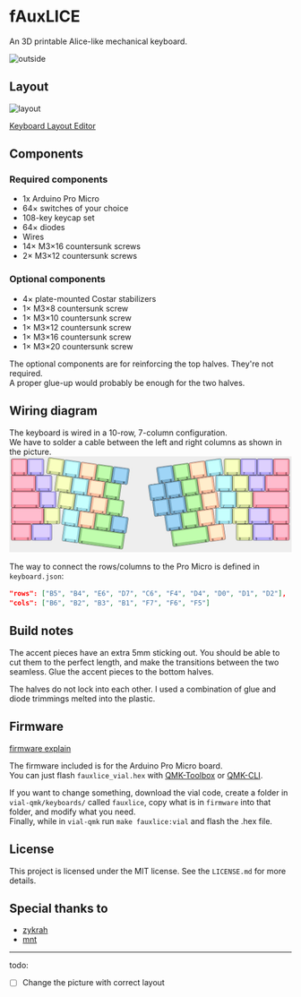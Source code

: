 # fAuxLICE

An 3D printable Alice-like mechanical keyboard.

![outside](images/outside.jpg)

## Layout

![layout](images/layout.png)

[Keyboard Layout Editor](http://www.keyboard-layout-editor.com/#/gists/7f17a55de07d88c1f975089b07f053b1)

## Components

### Required components

- 1x Arduino Pro Micro
- 64× switches of your choice
- 108-key keycap set
- 64× diodes
- Wires
- 14× M3×16 countersunk screws
- 2× M3×12 countersunk screws

### Optional components

- 4× plate-mounted Costar stabilizers
- 1× M3×8 countersunk screw
- 1× M3×10 countersunk screw
- 1× M3×12 countersunk screw
- 1× M3×16 countersunk screw
- 1× M3×20 countersunk screw

The optional components are for reinforcing the top halves. They're not required.  
A proper glue-up would probably be enough for the two halves.

## Wiring diagram

The keyboard is wired in a 10-row, 7-column configuration.  
We have to solder a cable between the left and right columns as shown in the picture.
![wiring](images/wiring-diagram.jpg)

The way to connect the rows/columns to the Pro Micro is defined in `keyboard.json`:

```json
"rows": ["B5", "B4", "E6", "D7", "C6", "F4", "D4", "D0", "D1", "D2"],
"cols": ["B6", "B2", "B3", "B1", "F7", "F6", "F5"]
```

## Build notes

The accent pieces have an extra 5mm sticking out. You should be able to cut them to the perfect length, and make the transitions between the two seamless. Glue the accent pieces to the bottom halves.

The halves do not lock into each other. I used a combination of glue and diode trimmings melted into the plastic.

## Firmware

[firmware explain](firmware/readme.md)

The firmware included is for the Arduino Pro Micro board.  
You can just flash `fauxlice_vial.hex` with [QMK-Toolbox](https://qmk.fm/toolbox) or [QMK-CLI](https://docs.qmk.fm/cli).

If you want to change something, download the vial code, create a folder in `vial-qmk/keyboards/` called `fauxlice`, copy what is in `firmware` into that folder, and modify what you need.  
Finally, while in `vial-qmk` run `make fauxlice:vial` and flash the .hex file.

## License

This project is licensed under the MIT license. See the `LICENSE.md` for more details.

## Special thanks to

- [zykrah](https://zykrah.me/)
- [mnt](https://www.instagram.com/mnt.designs/)

---

todo:

- [ ] Change the picture with correct layout
